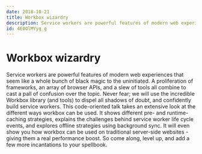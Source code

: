 ```yaml
---
date: 2018-10-21
title: Workbox wizardry
description: Service workers are powerful features of modern web experiences that seem like a whole bunch of black magic to the uninitiated. A proliferation of frameworks, an array of browser APIs, and a slew of tools all combine to cast a pall of confusion over the topic. Never fear; we will use the incredible Workbox library (and tools) to dispel all shadows of doubt, and confidently build service workers. This code-oriented talk takes an extensive look at the different ways workbox can be used. It shows different pre- and runtime-caching strategies, explains the challenges behind service worker life cycle events, and explores offline strategies using background sync. It will even show you how workbox can be used on traditional server-side websites - giving them a real performance boost. So come along, level up, and add a few more incantations to your spellbook.
id: 4E0OlMYyg_g
---
```


# Workbox wizardry

Service workers are powerful features of modern web experiences that seem like a whole bunch of black magic to the uninitiated. A proliferation of frameworks, an array of browser APIs, and a slew of tools all combine to cast a pall of confusion over the topic. Never fear; we will use the incredible Workbox library (and tools) to dispel all shadows of doubt, and confidently build service workers. This code-oriented talk takes an extensive look at the different ways workbox can be used. It shows different pre- and runtime-caching strategies, explains the challenges behind service worker life cycle events, and explores offline strategies using background sync. It will even show you how workbox can be used on traditional server-side websites - giving them a real performance boost. So come along, level up, and add a few more incantations to your spellbook.